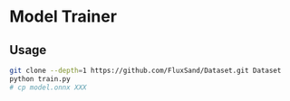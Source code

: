 # Model Trainer

## Usage

```bash
git clone --depth=1 https://github.com/FluxSand/Dataset.git Dataset
python train.py
# cp model.onnx XXX
```
